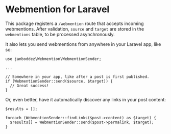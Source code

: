 # Webmention for Laravel

This package registers a `/webmention` route that accepts incoming webmentions. After validation, `source` and `target` are stored in the `webmentions` table, to be processed asynchronously.

It also lets you send webmentions from anywhere in your Laravel app, like so:

```
use janboddez\Webmention\WebmentionSender;

...

// Somewhere in your app, like after a post is first published.
if (WebmentionSender::send($source, $target)) {
  // Great success!
}
```

Or, even better, have it automatically discover any links in your post content:
```
$results = [];

foreach (WebmentionSender::findLinks($post->content) as $target) {
  $results[] = WebmentionSender::send($post->permalink, $target);
}
```
